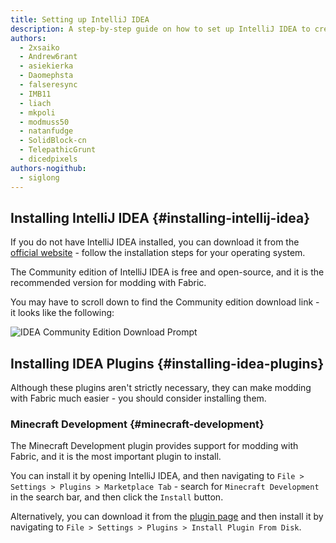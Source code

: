 ```yaml
---
title: Setting up IntelliJ IDEA
description: A step-by-step guide on how to set up IntelliJ IDEA to create mods using Fabric.
authors:
  - 2xsaiko
  - Andrew6rant
  - asiekierka
  - Daomephsta
  - falseresync
  - IMB11
  - liach
  - mkpoli
  - modmuss50
  - natanfudge
  - SolidBlock-cn
  - TelepathicGrunt
  - dicedpixels
authors-nogithub:
  - siglong
---
```


## Installing IntelliJ IDEA {#installing-intellij-idea}

If you do not have IntelliJ IDEA installed, you can download it from the [official website](https://www.jetbrains.com/idea/download/) - follow the installation steps for your operating system.

The Community edition of IntelliJ IDEA is free and open-source, and it is the recommended version for modding with Fabric.

You may have to scroll down to find the Community edition download link - it looks like the following:

![IDEA Community Edition Download Prompt](/assets/develop/getting-started/idea-community.png)

## Installing IDEA Plugins {#installing-idea-plugins}

Although these plugins aren't strictly necessary, they can make modding with Fabric much easier - you should consider installing them.

### Minecraft Development {#minecraft-development}

The Minecraft Development plugin provides support for modding with Fabric, and it is the most important plugin to install.

You can install it by opening IntelliJ IDEA, and then navigating to `File > Settings > Plugins > Marketplace Tab` - search for `Minecraft Development` in the search bar, and then click the `Install` button.

Alternatively, you can download it from the [plugin page](https://plugins.jetbrains.com/plugin/8327-minecraft-development) and then install it by navigating to `File > Settings > Plugins > Install Plugin From Disk`.
